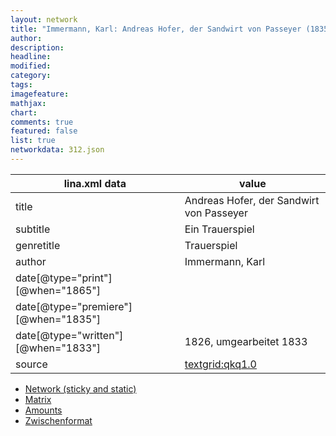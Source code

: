 ```yaml
---
layout: network
title: "Immermann, Karl: Andreas Hofer, der Sandwirt von Passeyer (1835)"
author:
description:
headline:
modified:
category:
tags:
imagefeature: 
mathjax: 
chart: 
comments: true
featured: false
list: true
networkdata: 312.json
---
```

lina.xml data  | value
------------- | -------------
title|Andreas Hofer, der Sandwirt von Passeyer
subtitle|Ein Trauerspiel
genretitle|Trauerspiel
author|Immermann, Karl
date[@type="print"][@when="1865"]|
date[@type="premiere"][@when="1835"]|
date[@type="written"][@when="1833"]|1826, umgearbeitet 1833
source|[textgrid:qkq1.0](https://textgridlab.org/1.0/tgcrud-public/rest/textgrid:qkq1.0/data)



* [Network (sticky and static)](/network312)
* [Matrix](/matrix312)
* [Amounts](/amount312)
* [Zwischenformat](/lina312 )
